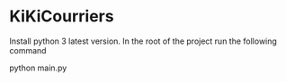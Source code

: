 # KiKiCourriers

Install python 3 latest version.
In the root of the project run the following command

python main.py

